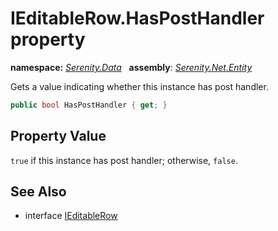 # IEditableRow.HasPostHandler property
**namespace:** *[Serenity.Data](../../README.md#serenity.data-namespace)*   **assembly**: *[Serenity.Net.Entity](../../README.md)*

Gets a value indicating whether this instance has post handler.

```csharp
public bool HasPostHandler { get; }
```

## Property Value

`true` if this instance has post handler; otherwise, `false`.

## See Also

* interface [IEditableRow](../IEditableRow.md)